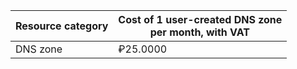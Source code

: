 | Resource category | Cost of 1 user-created DNS zone<br>per month, with VAT |
|-------------------|-----------------------|
| DNS zone | ₽25.0000 |